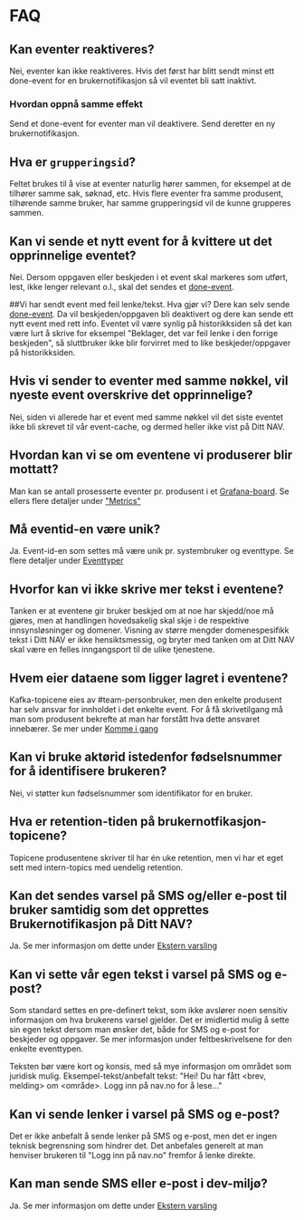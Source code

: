 # FAQ

## Kan eventer reaktiveres?
Nei, eventer kan ikke reaktiveres. Hvis det først har blitt sendt minst ett done-event for en brukernotifikasjon så vil 
eventet bli satt inaktivt.

### Hvordan oppnå samme effekt
Send et done-event for eventer man vil deaktivere. Send deretter en ny brukernotifikasjon.

## Hva er `grupperingsid`?
Feltet brukes til å vise at eventer naturlig hører sammen, for eksempel at de tilhører samme sak, søknad, etc. Hvis flere eventer fra 
samme produsent, tilhørende samme bruker, har samme grupperingsid vil de kunne grupperes sammen.

## Kan vi sende et nytt event for å kvittere ut det opprinnelige eventet?
Nei. Dersom oppgaven eller beskjeden i et event skal markeres som utført, lest,
ikke lenger relevant o.l., skal det sendes et [done-event](./eventtyper/done/beskrivelse.md).

##Vi har sendt event med feil lenke/tekst. Hva gjør vi?
Dere kan selv sende [done-event](./eventtyper/done/beskrivelse.md). Da vil beskjeden/oppgaven bli deaktivert og dere kan sende ett nytt event med rett info. 
Eventet vil være synlig på historikksiden så det kan være lurt å skrive for eksempel "Beklager, det var feil lenke i den forrige beskjeden", så sluttbruker ikke blir forvirret med to like beskjeder/oppgaver på historikksiden.

## Hvis vi sender to eventer med samme nøkkel, vil nyeste event overskrive det opprinnelige?
Nei, siden vi allerede har et event med samme nøkkel vil det siste eventet ikke bli skrevet til vår event-cache, og dermed heller ikke vist på Ditt NAV.

## Hvordan kan vi se om eventene vi produserer blir mottatt?
Man kan se antall prosesserte eventer pr. produsent i et [Grafana-board](https://grafana.nais.io/d/lh20Pgv7z/brukernotifikasjonbestiller-bnb).
Se ellers flere detaljer under ["Metrics"](./metrics.md)

## Må eventid-en være unik?
Ja. Event-id-en som settes må være unik pr. systembruker og eventtype. Se flere detaljer under [Eventtyper](./eventtyper/fellesinfo.md)

## Hvorfor kan vi ikke skrive mer tekst i eventene?
Tanken er at eventene gir bruker beskjed om at noe har skjedd/noe må gjøres, men at handlingen hovedsakelig skal skje i de respektive innsynsløsninger og domener. Visning
av større mengder domenespesifikk tekst i Ditt NAV er ikke hensiktsmessig, og bryter med tanken om at Ditt NAV skal være en felles inngangsport til de ulike tjenestene.

## Hvem eier dataene som ligger lagret i eventene?
Kafka-topicene eies av #team-personbruker, men den enkelte produsent har selv ansvar for innholdet i det enkelte event. 
For å få skrivetilgang må man som produsent bekrefte at man har forstått hva dette ansvaret innebærer. Se mer under [Komme i gang](./komme_i_gang.md)

## Kan vi bruke aktørid istedenfor fødselsnummer for å identifisere brukeren?
Nei, vi støtter kun fødselsnummer som identifikator for en bruker.

## Hva er retention-tiden på brukernotfikasjon-topicene?
Topicene produsentene skriver til har én uke retention, men vi har et eget sett med intern-topics med uendelig retention.

## Kan det sendes varsel på SMS og/eller e-post til bruker samtidig som det opprettes Brukernotifikasjon på Ditt NAV?
Ja. Se mer informasjon om dette under [Ekstern varsling](./eksternvarsling.md)

## Kan vi sette vår egen tekst i varsel på SMS og e-post?
Som standard settes en pre-definert tekst, som ikke avslører noen sensitiv informasjon om hva brukerens varsel gjelder. Det er imidlertid mulig å sette sin egen tekst dersom man ønsker det,
både for SMS og e-post for beskjeder og oppgaver. Se mer informasjon under feltbeskrivelsene for den enkelte eventtypen.

Teksten bør være kort og konsis, med så mye informasjon om området som juridisk mulig. Eksempel-tekst/anbefalt tekst: "Hei! Du har fått <brev, melding> om <område>. Logg inn på nav.no for å lese..."

## Kan vi sende lenker i varsel på SMS og e-post?
Det er ikke anbefalt å sende lenker på SMS og e-post, men det er ingen teknisk begrensning som hindrer det. Det anbefales generelt at man henviser brukeren til "Logg inn på nav.no" fremfor å lenke direkte.

## Kan man sende SMS eller e-post i dev-miljø?
Ja. Se mer informasjon om dette under [Ekstern varsling](./eksternvarsling.md)
